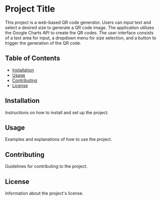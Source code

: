 # Project Title

This project is a web-based QR code generator. Users can input text and select a desired size to generate a QR code image. The application utilizes the Google Charts API to create the QR codes. The user interface consists of a text area for input, a dropdown menu for size selection, and a button to trigger the generation of the QR code.

## Table of Contents

- [Installation](#installation)
- [Usage](#usage)
- [Contributing](#contributing)
- [License](#license)

## Installation

Instructions on how to install and set up the project.

## Usage

Examples and explanations of how to use the project.

## Contributing

Guidelines for contributing to the project.

## License

Information about the project's license.
